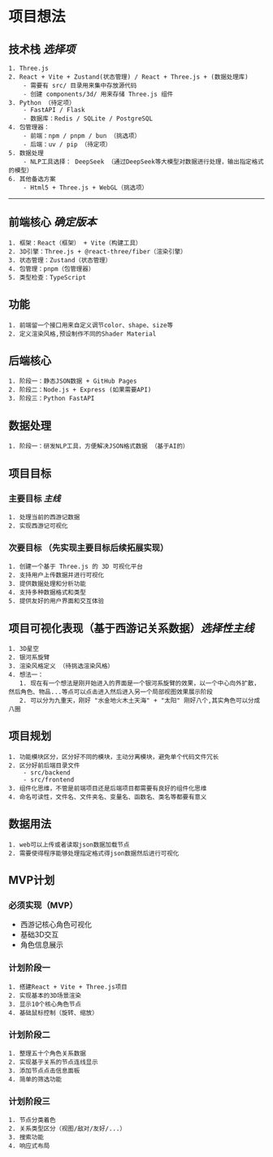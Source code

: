 # 项目想法

## 技术栈 _选择项_
    1. Three.js
    2. React + Vite + Zustand(状态管理) / React + Three.js + (数据处理库)
        - 需要有 src/ 目录用来集中存放源代码
        - 创建 components/3d/ 用来存储 Three.js 组件
    3. Python （待定项）
        - FastAPI / Flask 
        - 数据库：Redis / SQLite / PostgreSQL
    4. 包管理器：
        - 前端：npm / pnpm / bun （挑选项）
        - 后端：uv / pip （待定项）
    5. 数据处理
        - NLP工具选择： DeepSeek （通过DeepSeek等大模型对数据进行处理，输出指定格式的模型）
    6. 其他备选方案
        - Html5 + Three.js + WebGL（挑选项）
---
## 前端核心 _确定版本_
    1. 框架：React（框架） + Vite（构建工具）
    2. 3D引擎：Three.js + @react-three/fiber（渲染引擎）
    3. 状态管理：Zustand（状态管理）
    4. 包管理：pnpm（包管理器）
    5. 类型检查：TypeScript

## 功能
    1. 前端留一个接口用来自定义调节color、shape、size等
    2. 定义渲染风格,预设制作不同的Shader Material


## 后端核心
    1. 阶段一：静态JSON数据 + GitHub Pages
    2. 阶段二：Node.js + Express (如果需要API)
    3. 阶段三：Python FastAPI

## 数据处理
    1. 阶段一：研发NLP工具，方便解决JSON格式数据 （基于AI的）

## 项目目标
### 主要目标 _主线_
    1. 处理当前的西游记数据
    2. 实现西游记可视化

### 次要目标 （先实现主要目标后续拓展实现）
    1. 创建一个基于 Three.js 的 3D 可视化平台 
    2. 支持用户上传数据并进行可视化 
    3. 提供数据处理和分析功能 
    4. 支持多种数据格式和类型 
    5. 提供友好的用户界面和交互体验 
     
## 项目可视化表现（基于西游记关系数据）_选择性主线_
    1. 3D星空
    2. 银河系旋臂
    3. 渲染风格定义 （待挑选渲染风格）
    4. 想法一：
       1. 现在有一个想法是刚开始进入的界面是一个银河系旋臂的效果，以一个中心向外扩散，然后角色、物品...等点可以点击进入然后进入另一个局部视图效果展示阶段
       2. 可以分为九重天，刚好 "水金地火木土天海" + "太阳" 刚好八个,其实角色可以分成八圈

## 项目规划
    1. 功能模块区分，区分好不同的模块，主动分离模块，避免单个代码文件冗长
    2. 区分好前后端目录文件
        - src/backend
        - src/frontend
    3. 组件化思维，不管是前端项目还是后端项目都需要有良好的组件化思维
    4. 命名可读性，文件名、文件夹名、变量名、函数名、类名等都要有意义

## 数据用法
    1. web可以上传或者读取json数据加载节点
    2. 需要使得程序能够处理指定格式得json数据然后进行可视化

## MVP计划
### 必须实现（MVP）
- 西游记核心角色可视化
- 基础3D交互
- 角色信息展示

### 计划阶段一
    1. 搭建React + Vite + Three.js项目
    2. 实现基本的3D场景渲染
    3. 显示10个核心角色节点
    4. 基础鼠标控制（旋转、缩放）
### 计划阶段二
    1. 整理五十个角色关系数据
    2. 实现基于关系的节点连线显示
    3. 添加节点点击信息面板
    4. 简单的筛选功能
### 计划阶段三
    1. 节点分类着色
    2. 关系类型区分（视图/敌对/友好/...）
    3. 搜索功能
    4. 响应式布局
